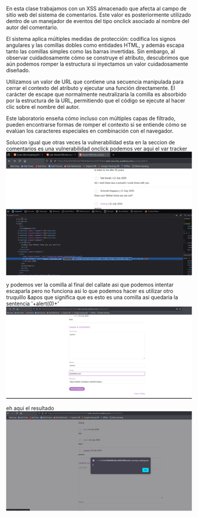 En esta clase trabajamos con un XSS almacenado que afecta al campo de sitio web del sistema de comentarios. Este valor es posteriormente utilizado dentro de un manejador de eventos del tipo onclick asociado al nombre del autor del comentario.

El sistema aplica múltiples medidas de protección: codifica los signos angulares y las comillas dobles como entidades HTML, y además escapa tanto las comillas simples como las barras invertidas. Sin embargo, al observar cuidadosamente cómo se construye el atributo, descubrimos que aún podemos romper la estructura si inyectamos un valor cuidadosamente diseñado.

Utilizamos un valor de URL que contiene una secuencia manipulada para cerrar el contexto del atributo y ejecutar una función directamente. El carácter de escape que normalmente neutralizaría la comilla es absorbido por la estructura de la URL, permitiendo que el código se ejecute al hacer clic sobre el nombre del autor.

Este laboratorio enseña cómo incluso con múltiples capas de filtrado, pueden encontrarse formas de romper el contexto si se entiende cómo se evalúan los caracteres especiales en combinación con el navegador.

Solucion
igual que otras veces la vulnerabilidad esta en la seccion de comentarios es una vulnerabilidad onclick
podemos ver aqui el var tracker
![Pasted_image_20250714200530.png](Imagenes/Pasted_image_20250714200530.png)

y podemos ver la comilla al final del callate asi que podemos intentar escaparla pero no funciona asi lo que podemos hacer es 
utilizar otro truquillo &apos que significa que es esto es una comilla
asi quedaria la sentencia
&apos;+alert(0)+&apos;
![Pasted_image_20250714203202.png](Imagenes/Pasted_image_20250714203202.png)

eh aqui el resultado 
![Pasted_image_20250714203231.png](Imagenes/Pasted_image_20250714203231.png)


